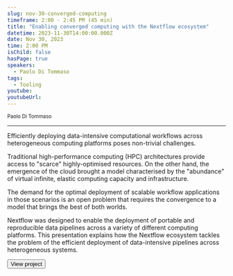 ```yaml
---
slug: nov-30-converged-computing
timeframe: 2:00 - 2:45 PM (45 min)
title: "Enabling converged computing with the Nextflow ecosystem"
datetime: 2023-11-30T14:00:00.000Z
date: Nov 30, 2023
time: 2:00 PM
isChild: false
hasPage: true
speakers:
  - Paolo Di Tommaso
tags:
  - Tooling
youtube: 
youtubeUrl: 
---
```

<div className="mb-4">
  <small className="typo-small">
    Paolo Di Tommaso
  </small>
</div>

<hr className="border-t border-gray-50 mb-4 opacity-20" />

Efficiently deploying data-intensive computational workflows across heterogeneous computing platforms poses non-trivial challenges. 

Traditional high-performance computing (HPC) architectures provide access to "scarce" highly-optimised resources. On the other hand, the emergence of the cloud brought a model characterised by the "abundance" of virtual infinite, elastic computing capacity and infrastructure. 

The demand for the optimal deployment of scalable workflow applications in those scenarios is an open problem that requires the convergence to a model that brings the best of both worlds. 

Nextflow was designed to enable the deployment of portable and reproducible data pipelines across a variety of different computing platforms. This presentation explains how the Nextflow ecosystem tackles the problem of the efficient deployment of data-intensive pipelines across heterogeneous systems.

<div>
  <Button to="https://github.com/nextflow-io/nextflow" variant="secondary" size="md" arrow>
    View project
  </Button>
</div>